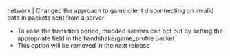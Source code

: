 network | Changed the approach to game client disconnecting on invalid data in packets sent from a server
* To ease the transition period, modded servers can opt out by setting the appropriate field in the handshake/game_profile packet
* This option will be removed in the next release
